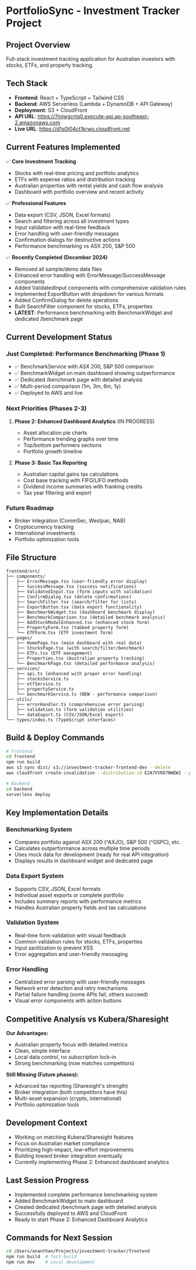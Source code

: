# PortfolioSync - Investment Tracker Project

## Project Overview
Full-stack investment tracking application for Australian investors with stocks, ETFs, and property tracking.

## Tech Stack
- **Frontend**: React + TypeScript + Tailwind CSS
- **Backend**: AWS Serverless (Lambda + DynamoDB + API Gateway)
- **Deployment**: S3 + CloudFront
- **API URL**: https://7mjwgcrtq0.execute-api.ap-southeast-2.amazonaws.com
- **Live URL**: https://d1s0t04ct1krwo.cloudfront.net

## Current Features Implemented
✅ **Core Investment Tracking**
- Stocks with real-time pricing and portfolio analytics
- ETFs with expense ratios and distribution tracking  
- Australian properties with rental yields and cash flow analysis
- Dashboard with portfolio overview and recent activity

✅ **Professional Features** 
- Data export (CSV, JSON, Excel formats)
- Search and filtering across all investment types
- Input validation with real-time feedback
- Error handling with user-friendly messages
- Confirmation dialogs for destructive actions
- Performance benchmarking vs ASX 200, S&P 500

✅ **Recently Completed (December 2024)**
- Removed all sample/demo data files
- Enhanced error handling with ErrorMessage/SuccessMessage components
- Added ValidatedInput components with comprehensive validation rules
- Implemented ExportButton with dropdown for various formats
- Added ConfirmDialog for delete operations
- Built SearchFilter component for stocks, ETFs, properties
- **LATEST**: Performance benchmarking with BenchmarkWidget and dedicated /benchmark page

## Current Development Status

### Just Completed: Performance Benchmarking (Phase 1)
- ✅ BenchmarkService with ASX 200, S&P 500 comparison
- ✅ BenchmarkWidget on main dashboard showing outperformance
- ✅ Dedicated /benchmark page with detailed analysis
- ✅ Multi-period comparison (1m, 3m, 6m, 1y)
- ✅ Deployed to AWS and live

### Next Priorities (Phases 2-3)
1. **Phase 2: Enhanced Dashboard Analytics** (IN PROGRESS)
   - Asset allocation pie charts
   - Performance trending graphs over time  
   - Top/bottom performers sections
   - Portfolio growth timeline

2. **Phase 3: Basic Tax Reporting**
   - Australian capital gains tax calculations
   - Cost base tracking with FIFO/LIFO methods
   - Dividend income summaries with franking credits
   - Tax year filtering and export

### Future Roadmap
- Broker integration (CommSec, Westpac, NAB)
- Cryptocurrency tracking
- International investments
- Portfolio optimization tools

## File Structure
```
frontend/src/
├── components/
│   ├── ErrorMessage.tsx (user-friendly error display)
│   ├── SuccessMessage.tsx (success notifications)
│   ├── ValidatedInput.tsx (form inputs with validation)
│   ├── ConfirmDialog.tsx (delete confirmations)
│   ├── SearchFilter.tsx (search/filter for lists)
│   ├── ExportButton.tsx (data export functionality)
│   ├── BenchmarkWidget.tsx (dashboard benchmark display)
│   ├── BenchmarkComparison.tsx (detailed benchmark analysis)
│   ├── AddStockModalEnhanced.tsx (enhanced stock form)
│   ├── PropertyForm.tsx (tabbed property form)
│   └── ETFForm.tsx (ETF investment form)
├── pages/
│   ├── HomePage.tsx (main dashboard with real data)
│   ├── StocksPage.tsx (with search/filter/benchmark)
│   ├── ETFs.tsx (ETF management)
│   ├── Properties.tsx (Australian property tracking)
│   └── BenchmarkPage.tsx (detailed performance analysis)
├── services/
│   ├── api.ts (enhanced with proper error handling)
│   ├── stocksService.ts
│   ├── etfService.ts  
│   ├── propertyService.ts
│   └── benchmarkService.ts (NEW - performance comparison)
├── utils/
│   ├── errorHandler.ts (comprehensive error parsing)
│   ├── validation.ts (form validation utilities)
│   └── dataExport.ts (CSV/JSON/Excel export)
└── types/index.ts (TypeScript interfaces)
```

## Build & Deploy Commands
```bash
# Frontend
cd frontend
npm run build
aws s3 sync dist/ s3://investment-tracker-frontend-dev --delete
aws cloudfront create-invalidation --distribution-id E2A7VVR87NWEW1 --paths "/*"

# Backend  
cd backend
serverless deploy
```

## Key Implementation Details

### Benchmarking System
- Compares portfolio against ASX 200 (^AXJO), S&P 500 (^GSPC), etc.
- Calculates outperformance across multiple time periods
- Uses mock data for development (ready for real API integration)
- Displays results in dashboard widget and dedicated page

### Data Export System
- Supports CSV, JSON, Excel formats
- Individual asset exports or complete portfolio
- Includes summary reports with performance metrics
- Handles Australian property fields and tax calculations

### Validation System  
- Real-time form validation with visual feedback
- Common validation rules for stocks, ETFs, properties
- Input sanitization to prevent XSS
- Error aggregation and user-friendly messaging

### Error Handling
- Centralized error parsing with user-friendly messages
- Network error detection and retry mechanisms
- Partial failure handling (some APIs fail, others succeed)
- Visual error components with action buttons

## Competitive Analysis vs Kubera/Sharesight
**Our Advantages:**
- Australian property focus with detailed metrics
- Clean, simple interface  
- Local data control, no subscription lock-in
- Strong benchmarking (now matches competitors)

**Still Missing (Future phases):**
- Advanced tax reporting (Sharesight's strength)
- Broker integration (both competitors have this)
- Multi-asset expansion (crypto, international)
- Portfolio optimization tools

## Development Context
- Working on matching Kubera/Sharesight features
- Focus on Australian market compliance
- Prioritizing high-impact, low-effort improvements
- Building toward broker integration eventually
- Currently implementing Phase 2: Enhanced dashboard analytics

## Last Session Progress
- Implemented complete performance benchmarking system
- Added BenchmarkWidget to main dashboard  
- Created dedicated /benchmark page with detailed analysis
- Successfully deployed to AWS and CloudFront
- Ready to start Phase 2: Enhanced Dashboard Analytics

## Commands for Next Session
```bash
cd /Users/ananthan/Projects/investment-tracker/frontend
npm run build  # Test build
npm run dev    # Local development
```